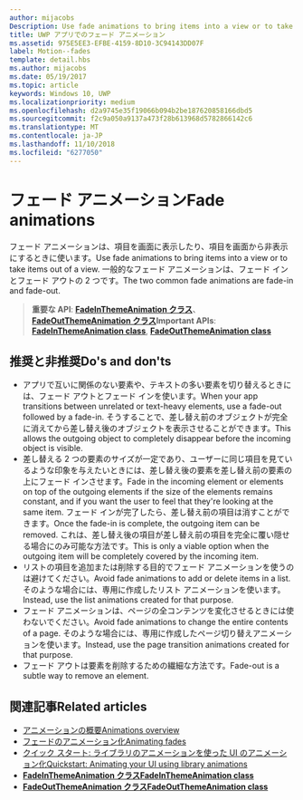 ```yaml
---
author: mijacobs
Description: Use fade animations to bring items into a view or to take items out of a view. The two common fade animations are fade-in and fade-out.
title: UWP アプリでのフェード アニメーション
ms.assetid: 975E5EE3-EFBE-4159-8D10-3C94143DD07F
label: Motion--fades
template: detail.hbs
ms.author: mijacobs
ms.date: 05/19/2017
ms.topic: article
keywords: Windows 10, UWP
ms.localizationpriority: medium
ms.openlocfilehash: d2a9745e35f19066b094b2be187620858166dbd5
ms.sourcegitcommit: f2c9a050a9137a473f28b613968d5782866142c6
ms.translationtype: MT
ms.contentlocale: ja-JP
ms.lasthandoff: 11/10/2018
ms.locfileid: "6277050"
---
```

# <a name="fade-animations"></a><span data-ttu-id="d780d-103">フェード アニメーション</span><span class="sxs-lookup"><span data-stu-id="d780d-103">Fade animations</span></span>



<span data-ttu-id="d780d-104">フェード アニメーションは、項目を画面に表示したり、項目を画面から非表示にするときに使います。</span><span class="sxs-lookup"><span data-stu-id="d780d-104">Use fade animations to bring items into a view or to take items out of a view.</span></span> <span data-ttu-id="d780d-105">一般的なフェード アニメーションは、フェード インとフェード アウトの 2 つです。</span><span class="sxs-lookup"><span data-stu-id="d780d-105">The two common fade animations are fade-in and fade-out.</span></span>

> <span data-ttu-id="d780d-106">**重要な API**: [**FadeInThemeAnimation クラス**](https://msdn.microsoft.com/library/windows/apps/br210298)、[**FadeOutThemeAnimation クラス**](https://msdn.microsoft.com/library/windows/apps/br210302)</span><span class="sxs-lookup"><span data-stu-id="d780d-106">**Important APIs**: [**FadeInThemeAnimation class**](https://msdn.microsoft.com/library/windows/apps/br210298), [**FadeOutThemeAnimation class**](https://msdn.microsoft.com/library/windows/apps/br210302)</span></span>


## <a name="dos-and-donts"></a><span data-ttu-id="d780d-107">推奨と非推奨</span><span class="sxs-lookup"><span data-stu-id="d780d-107">Do's and don'ts</span></span>


-   <span data-ttu-id="d780d-108">アプリで互いに関係のない要素や、テキストの多い要素を切り替えるときには、フェード アウトとフェード インを使います。</span><span class="sxs-lookup"><span data-stu-id="d780d-108">When your app transitions between unrelated or text-heavy elements, use a fade-out followed by a fade-in.</span></span> <span data-ttu-id="d780d-109">そうすることで、差し替え前のオブジェクトが完全に消えてから差し替え後のオブジェクトを表示させることができます。</span><span class="sxs-lookup"><span data-stu-id="d780d-109">This allows the outgoing object to completely disappear before the incoming object is visible.</span></span>
-   <span data-ttu-id="d780d-110">差し替える 2 つの要素のサイズが一定であり、ユーザーに同じ項目を見ているような印象を与えたいときには、差し替え後の要素を差し替え前の要素の上にフェード インさせます。</span><span class="sxs-lookup"><span data-stu-id="d780d-110">Fade in the incoming element or elements on top of the outgoing elements if the size of the elements remains constant, and if you want the user to feel that they're looking at the same item.</span></span> <span data-ttu-id="d780d-111">フェード インが完了したら、差し替え前の項目は消すことができます。</span><span class="sxs-lookup"><span data-stu-id="d780d-111">Once the fade-in is complete, the outgoing item can be removed.</span></span> <span data-ttu-id="d780d-112">これは、差し替え後の項目が差し替え前の項目を完全に覆い隠せる場合にのみ可能な方法です。</span><span class="sxs-lookup"><span data-stu-id="d780d-112">This is only a viable option when the outgoing item will be completely covered by the incoming item.</span></span>
-   <span data-ttu-id="d780d-113">リストの項目を追加または削除する目的でフェード アニメーションを使うのは避けてください。</span><span class="sxs-lookup"><span data-stu-id="d780d-113">Avoid fade animations to add or delete items in a list.</span></span> <span data-ttu-id="d780d-114">そのような場合には、専用に作成したリスト アニメーションを使います。</span><span class="sxs-lookup"><span data-stu-id="d780d-114">Instead, use the list animations created for that purpose.</span></span>
-   <span data-ttu-id="d780d-115">フェード アニメーションは、ページの全コンテンツを変化させるときには使わないでください。</span><span class="sxs-lookup"><span data-stu-id="d780d-115">Avoid fade animations to change the entire contents of a page.</span></span> <span data-ttu-id="d780d-116">そのような場合には、専用に作成したページ切り替えアニメーションを使います。</span><span class="sxs-lookup"><span data-stu-id="d780d-116">Instead, use the page transition animations created for that purpose.</span></span>
-   <span data-ttu-id="d780d-117">フェード アウトは要素を削除するための繊細な方法です。</span><span class="sxs-lookup"><span data-stu-id="d780d-117">Fade-out is a subtle way to remove an element.</span></span>
## <a name="related-articles"></a><span data-ttu-id="d780d-118">関連記事</span><span class="sxs-lookup"><span data-stu-id="d780d-118">Related articles</span></span>

* [<span data-ttu-id="d780d-119">アニメーションの概要</span><span class="sxs-lookup"><span data-stu-id="d780d-119">Animations overview</span></span>](https://msdn.microsoft.com/library/windows/apps/mt187350)
* [<span data-ttu-id="d780d-120">フェードのアニメーション化</span><span class="sxs-lookup"><span data-stu-id="d780d-120">Animating fades</span></span>](https://msdn.microsoft.com/library/windows/apps/xaml/jj649429)
* [<span data-ttu-id="d780d-121">クイック スタート: ライブラリのアニメーションを使った UI のアニメーション化</span><span class="sxs-lookup"><span data-stu-id="d780d-121">Quickstart: Animating your UI using library animations</span></span>](https://msdn.microsoft.com/library/windows/apps/xaml/hh452703)
* [**<span data-ttu-id="d780d-122">FadeInThemeAnimation クラス</span><span class="sxs-lookup"><span data-stu-id="d780d-122">FadeInThemeAnimation class</span></span>**](https://msdn.microsoft.com/library/windows/apps/br210298)
* [**<span data-ttu-id="d780d-123">FadeOutThemeAnimation クラス</span><span class="sxs-lookup"><span data-stu-id="d780d-123">FadeOutThemeAnimation class</span></span>**](https://msdn.microsoft.com/library/windows/apps/br210302)

 

 




